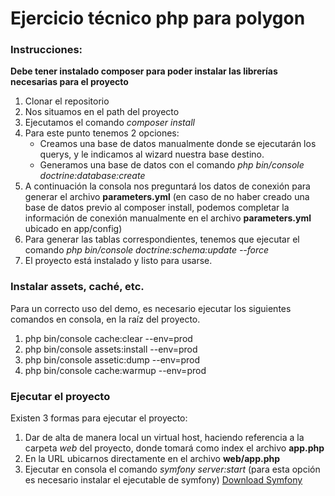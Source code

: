 # Ejercicio técnico php para polygon

### Instrucciones:

**Debe tener instalado composer para poder instalar las librerías necesarias para el proyecto**

1. Clonar el repositorio
2. Nos situamos en el path del proyecto
3. Ejecutamos el comando *composer install*
4. Para este punto tenemos 2 opciones:
	* Creamos una base de datos manualmente donde se ejecutarán los querys, y le indicamos al wizard nuestra base destino.
	* Generamos una base de datos con el comando *php bin/console doctrine:database:create*
5. A continuación la consola nos preguntará los datos de conexión para generar el archivo **parameters.yml** (en caso de no haber creado una base de datos previo al composer install, podemos completar la información de conexión manualmente en el archivo **parameters.yml** ubicado en app/config)
6. Para generar las tablas correspondientes, tenemos que ejecutar el comando *php bin/console doctrine:schema:update --force*
7. El proyecto está instalado y listo para usarse.


### Instalar assets, caché, etc.
Para un correcto uso del demo, es necesario ejecutar los siguientes comandos en consola, en la raíz del proyecto.

1. php bin/console cache:clear --env=prod
2. php bin/console assets:install --env=prod
3. php bin/console assetic:dump --env=prod
4. php bin/console cache:warmup --env=prod


### Ejecutar el proyecto

Existen 3 formas para ejecutar el proyecto:

1. Dar de alta de manera local un virtual host, haciendo referencia a la carpeta *web* del proyecto, donde tomará como index el archivo **app.php**
2. En la URL ubicarnos directamente en el archivo **web/app.php**
3. Ejecutar en consola el comando *symfony server:start* (para esta opción es necesario instalar el ejecutable de symfony) [Download Symfony](https://symfony.com/download)